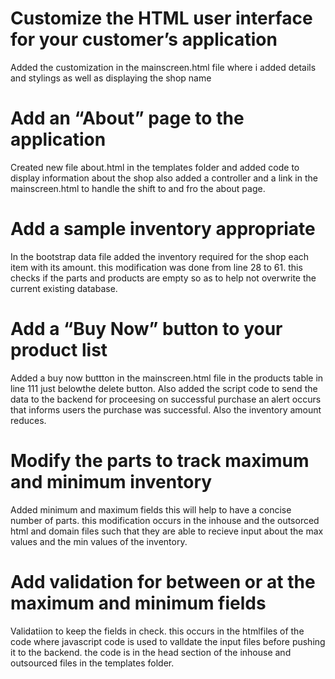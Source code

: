 # Customize the HTML user interface for your customer’s application
Added the customization in the mainscreen.html file where i added details and stylings as well as displaying the shop name
# Add an “About” page to the application
Created new file about.html in the templates folder and added code to display information about the shop also added a controller and a  link in the mainscreen.html to handle the shift to and fro the about page.
# Add a sample inventory appropriate
In the bootstrap data file added the inventory required for the shop each item with its amount. this modification was done from line 28 to 61. this checks if the parts and products are empty so as to help not overwrite the current existing database.
# Add a “Buy Now” button to your product list
Added a buy now buttton in the mainscreen.html file in the products table in line 111 just belowthe delete button. Also added the script code to send the data to the backend for proceesing on successful purchase an alert occurs that informs users the purchase was successful. Also the inventory amount reduces.
# Modify the parts to track maximum and minimum inventory
Added minimum and maximum fields this will help to have a concise number of parts. this modification occurs in the inhouse and the outsorced html and domain files such that they are able to recieve input about the max values and the min values of the inventory.
# Add validation for between or at the maximum and minimum fields
Validatiion to keep the fields in check. this occurs in the htmlfiles of the code where javascript code is used to valldate the input files before pushing it to the backend. the code is in the head section of the inhouse and outsourced files in the templates folder.

